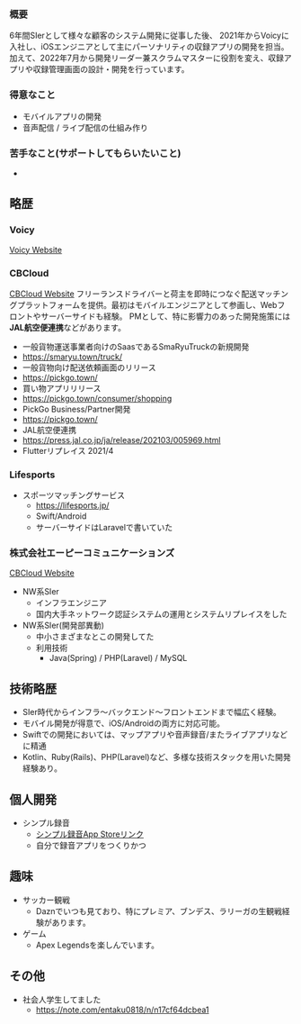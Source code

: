 ### 概要
6年間SIerとして様々な顧客のシステム開発に従事した後、
2021年からVoicyに入社し、iOSエンジニアとして主にパーソナリティの収録アプリの開発を担当。
加えて、2022年7月から開発リーダー兼スクラムマスターに役割を変え、収録アプリや収録管理画面の設計・開発を行っています。

### 得意なこと
- モバイルアプリの開発
- 音声配信 / ライブ配信の仕組み作り

### 苦手なこと(サポートしてもらいたいこと)
- 

## 略歴
### Voicy
[Voicy Website](https://voicy.jp/)

### CBCloud
[CBCloud Website](https://cb-cloud.com/)
フリーランスドライバーと荷主を即時につなぐ配送マッチングプラットフォームを提供。最初はモバイルエンジニアとして参画し、Webフロントやサーバーサイドも経験。
PMとして、特に影響力のあった開発施策には**JAL航空便連携**などがあります。

- 一般貨物運送事業者向けのSaasであるSmaRyuTruckの新規開発
 - https://smaryu.town/truck/
- 一般貨物向け配送依頼画面のリリース 
 - https://pickgo.town/ 
- 買い物アプリリリース
 - https://pickgo.town/consumer/shopping
- PickGo Business/Partner開発
 - https://pickgo.town/
- JAL航空便連携
 - https://press.jal.co.jp/ja/release/202103/005969.html
- Flutterリプレイス 2021/4

### Lifesports
- スポーツマッチングサービス
    - https://lifesports.jp/
    - Swift/Android　
    - サーバーサイドはLaravelで書いていた
 
### 株式会社エーピーコミュニケーションズ
[CBCloud Website](https://www.ap-com.co.jp/)
- NW系SIer
    - インフラエンジニア
    - 国内大手ネットワーク認証システムの運用とシステムリプレイスをした
- NW系SIer(開発部異動)
    - 中小さまざまなとこの開発してた
    - 利用技術
        - Java(Spring) / PHP(Laravel) / MySQL


## 技術略歴
- SIer時代からインフラ〜バックエンド〜フロントエンドまで幅広く経験。
- モバイル開発が得意で、iOS/Androidの両方に対応可能。
- Swiftでの開発においては、マップアプリや音声録音/またライブアプリなどに精通
- Kotlin、Ruby(Rails)、PHP(Laravel)など、多様な技術スタックを用いた開発経験あり。

## 個人開発
- シンプル録音
  - [シンプル録音App Storeリンク](https://apps.apple.com/jp/app/id6443528409)
  - 自分で録音アプリをつくりかつ

## 趣味
- サッカー観戦
    - Daznでいつも見ており、特にプレミア、ブンデス、ラリーガの生観戦経験があります。
- ゲーム
    - Apex Legendsを楽しんでいます。


## その他
- 社会人学生してました
    - https://note.com/entaku0818/n/n17cf64dcbea1

     


